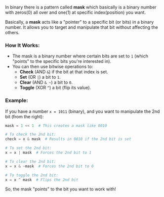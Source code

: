 
In binary there is a pattern called **mask** which basically is a binary number with zeros(0) all over and one(1) at specific index(position) you want. 

Basically, a **mask** acts like a "pointer" to a specific bit (or bits) in a binary number. It allows you to target and manipulate that bit without affecting the others.

### How It Works:
- The mask is a binary number where certain bits are set to `1` (which "points" to the specific bits you're interested in).
- You can then use bitwise operations to:
  - **Check** (AND `&`) if the bit at that index is set.
  - **Set** (OR `|`) a bit to `1`.
  - **Clear** (AND `& ~`) a bit to `0`.
  - **Toggle** (XOR `^`) a bit (flip its value).

### Example:
If you have a number `x = 1011` (binary), and you want to manipulate the 2nd bit (from the right):
```python
mask = 1 << 1  # This creates a mask like 0010

# To check the 2nd bit:
check = x & mask  # Results in 0010 if the 2nd bit is set

# To set the 2nd bit:
x = x | mask  # Forces the 2nd bit to 1

# To clear the 2nd bit:
x = x & ~mask  # Forces the 2nd bit to 0

# To toggle the 2nd bit:
x = x ^ mask  # Flips the 2nd bit
```

So, the mask "points" to the bit you want to work with!
